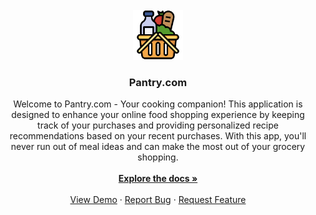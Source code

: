 <!-- PROJECT LOGO -->
<br />
<div align="center">
  <a href="https://github.com/github_username/repo_name">
    <img src="/public/Logo.png" width="80" height="80">
  </a>

<h3 align="center">Pantry.com</h3>

  <p align="center">
    Welcome to Pantry.com - Your cooking companion! This application is designed to enhance your online food shopping experience by keeping track of your purchases and providing personalized recipe recommendations based on your recent purchases. With this app, you'll never run out of meal ideas and can make the most out of your grocery shopping.
    <br />
    <br />
    <a href="https://github.com/tuckerhumiston/pantry.com"><strong>Explore the docs »</strong></a>
    <br />
    <br />
    <a href="https://github.com/tuckerhumiston/pantry.com">View Demo</a>
    ·
    <a href="https://github.com/tuckerhumiston/pantry.com/issues">Report Bug</a>
    ·
    <a href="https://github.com/tuckerhumiston/pantry.com/issues">Request Feature</a>
  </p>
</div>

